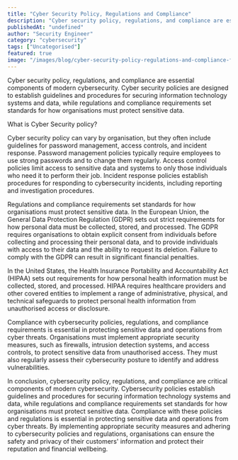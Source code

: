 ```yaml
---
title: "Cyber Security Policy, Regulations and Compliance"
description: "Cyber security policy, regulations, and compliance are essential components of modern cybersecurity. Cyber security policies are designed to establish guideline..."
publishedAt: "undefined"
author: "Security Engineer"
category: "cybersecurity"
tags: ["Uncategorised"]
featured: true
image: "/images/blog/cyber-security-policy-regulations-and-compliance-featured.jpeg"
---
```


Cyber security policy, regulations, and compliance are essential components of modern cybersecurity. Cyber security policies are designed to establish guidelines and procedures for securing information technology systems and data, while regulations and compliance requirements set standards for how organisations must protect sensitive data.

What is Cyber Security policy?

Cyber security policy can vary by organisation, but they often include guidelines for password management, access controls, and incident response. Password management policies typically require employees to use strong passwords and to change them regularly. Access control policies limit access to sensitive data and systems to only those individuals who need it to perform their job. Incident response policies establish procedures for responding to cybersecurity incidents, including reporting and investigation procedures.

Regulations and compliance requirements set standards for how organisations must protect sensitive data. In the European Union, the General Data Protection Regulation (GDPR) sets out strict requirements for how personal data must be collected, stored, and processed. The GDPR requires organisations to obtain explicit consent from individuals before collecting and processing their personal data, and to provide individuals with access to their data and the ability to request its deletion. Failure to comply with the GDPR can result in significant financial penalties.

In the United States, the Health Insurance Portability and Accountability Act (HIPAA) sets out requirements for how personal health information must be collected, stored, and processed. HIPAA requires healthcare providers and other covered entities to implement a range of administrative, physical, and technical safeguards to protect personal health information from unauthorised access or disclosure.

Compliance with cybersecurity policies, regulations, and compliance requirements is essential in protecting sensitive data and operations from cyber threats. Organisations must implement appropriate security measures, such as firewalls, intrusion detection systems, and access controls, to protect sensitive data from unauthorised access. They must also regularly assess their cybersecurity posture to identify and address vulnerabilities.

In conclusion, cybersecurity policy, regulations, and compliance are critical components of modern cybersecurity. Cybersecurity policies establish guidelines and procedures for securing information technology systems and data, while regulations and compliance requirements set standards for how organisations must protect sensitive data. Compliance with these policies and regulations is essential in protecting sensitive data and operations from cyber threats. By implementing appropriate security measures and adhering to cybersecurity policies and regulations, organisations can ensure the safety and privacy of their customers' information and protect their reputation and financial wellbeing.
